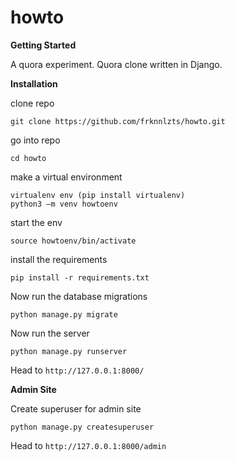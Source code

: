 # howto

**Getting Started**

A quora experiment. Quora clone written in Django.

**Installation**

clone repo

	
	git clone https://github.com/frknnlzts/howto.git
	

go into repo

	
	cd howto
	

make a virtual environment

	
	virtualenv env (pip install virtualenv)
	python3 –m venv howtoenv
	

start the env

	
	source howtoenv/bin/activate
	

install the requirements
	
	
	pip install -r requirements.txt
	

Now run the database migrations

	
	python manage.py migrate
	

Now run the server

	
	python manage.py runserver
	

Head to `http://127.0.0.1:8000/`


**Admin Site**

Create superuser for admin site

	
	python manage.py createsuperuser
	
	
Head to `http://127.0.0.1:8000/admin`
